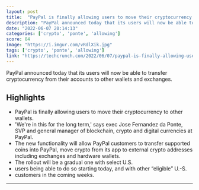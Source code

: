 ```yaml
---
layout: post
title:  "PayPal is finally allowing users to move their cryptocurrency to other wallets"
description: "PayPal announced today that its users will now be able to transfer cryptocurrency from their accounts to other wallets and exchanges."
date: "2022-06-07 20:14:13"
categories: ['crypto', 'ponte', 'allowing']
score: 84
image: "https://i.imgur.com/vRdlXik.jpg"
tags: ['crypto', 'ponte', 'allowing']
link: "https://techcrunch.com/2022/06/07/paypal-is-finally-allowing-users-to-move-their-cryptocurrency-to-other-wallets/"
---
```


PayPal announced today that its users will now be able to transfer cryptocurrency from their accounts to other wallets and exchanges.

## Highlights

- PayPal is finally allowing users to move their cryptocurrency to other wallets.
- 'We're in this for the long term,' says exec Jose Fernandez da Ponte, SVP and general manager of blockchain, crypto and digital currencies at PayPal.
- The new functionality will allow PayPal customers to transfer supported coins into PayPal, move crypto from its app to external crypto addresses including exchanges and hardware wallets.
- The rollout will be a gradual one with select U.S.
- users being able to do so starting today, and with other “eligible” U.-S.
- customers in the coming weeks.

---
